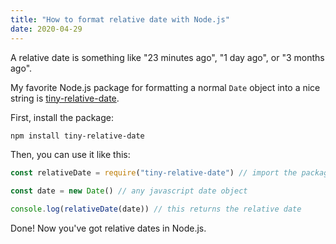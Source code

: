 ```yaml
---
title: "How to format relative date with Node.js"
date: 2020-04-29
---
```

A relative date is something like "23 minutes ago", "1 day ago", or "3 months ago".

My favorite Node.js package for formatting a normal `Date` object into a nice string is [tiny-relative-date](https://www.npmjs.com/package/tiny-relative-date).

First, install the package:

```bash
npm install tiny-relative-date
```

Then, you can use it like this:

```javascript
const relativeDate = require("tiny-relative-date") // import the package

const date = new Date() // any javascript date object

console.log(relativeDate(date)) // this returns the relative date
```

Done! Now you've got relative dates in Node.js.
